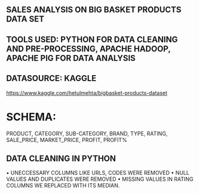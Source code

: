 ## SALES ANALYSIS ON BIG BASKET PRODUCTS DATA SET



## TOOLS USED: PYTHON FOR DATA CLEANING AND PRE-PROCESSING, APACHE HADOOP, APACHE PIG FOR DATA ANALYSIS

## DATASOURCE: KAGGLE
https://www.kaggle.com/hetulmehta/bigbasket-products-dataset 

# SCHEMA:
PRODUCT, CATEGORY, SUB-CATEGORY, BRAND, TYPE, RATING, SALE_PRICE, MARKET_PRICE, PROFIT, PROFIT%




## DATA CLEANING IN PYTHON
•	UNECCESSARY COLUMNS LIKE URLS, CODES WERE REMOVED
•	NULL VALUES AND DUPLICATES WERE REMOVED
•	MISSING VALUES IN RATING COLUMNS WE REPLACED WITH ITS MEDIAN.

